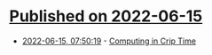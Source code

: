 # [Published on 2022-06-15](index.md)

* [2022-06-15, 07:50:19](https://news.ycombinator.com/item?id=31750228) - [Computing in Crip Time](https://logicmag.io/clouds/computing-in-crip-time/)
